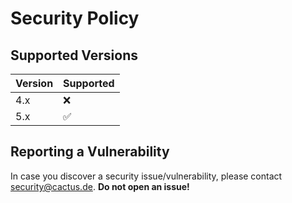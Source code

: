 # Security Policy

## Supported Versions

| Version | Supported          |
| ------- | ------------------ |
| 4.x     | :x:                |
| 5.x     | :white_check_mark: |

## Reporting a Vulnerability

In case you discover a security issue/vulnerability, please contact security@cactus.de.
**Do not open an issue!**
